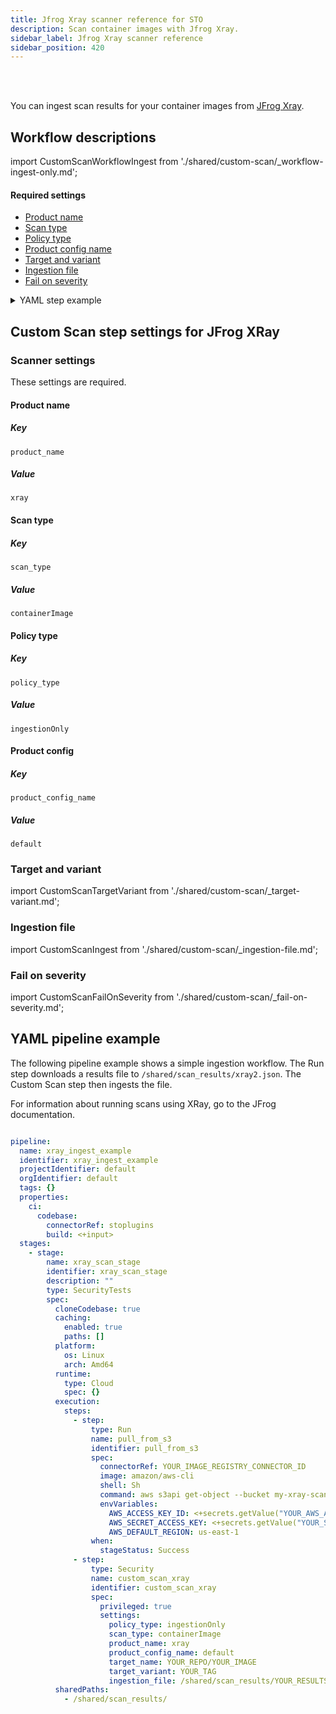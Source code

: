 ```yaml
---
title: Jfrog Xray scanner reference for STO
description: Scan container images with Jfrog Xray.
sidebar_label: Jfrog Xray scanner reference
sidebar_position: 420
---
```


<DocsTag   text="Artifact scanners" backgroundColor= "#cbe2f9" textColor="#0b5cad" link="/docs/security-testing-orchestration/sto-techref-category/security-step-settings-reference#artifact-scanners"  />
<DocsTag  text="Ingestion" backgroundColor= "#e3cbf9" textColor="#5c0bad" link="/docs/security-testing-orchestration/orchestrate-and-ingest/ingestion-workflows/ingest-scan-results-into-an-sto-pipeline/" />
<br/>
<br/>

You can ingest scan results for your container images from [JFrog Xray](https://jfrog.com/help/r/jfrog-security-documentation).  


## Workflow descriptions

import CustomScanWorkflowIngest from './shared/custom-scan/_workflow-ingest-only.md';

<CustomScanWorkflowIngest />



#### Required settings

- [Product name](#product-name)
- [Scan type](#scan-type)
- [Policy type](#policy-type)
- [Product config name](#product-config-name)
- [Target and variant](#target-and-variant)
- [Ingestion file](#ingestion-file)
- [Fail on severity](#fail-on-severity)

<details>

<summary> YAML step example </summary>

``` yaml
- step:
    type: Security
    name: custom_scan_xray
    identifier: custom_scan_xray
    spec:
      privileged: true
      settings:
        policy_type: ingestionOnly
        scan_type: containerImage
        product_name: xray
        product_config_name: default
        target_name: YOUR_REPO/YOUR_IMAGE
        target_variant: YOUR_TAG
        ingestion_file: /shared/scan_results/xray2.json
```

</details>


## Custom Scan step settings for JFrog XRay

### Scanner settings 

These settings  are required. 

#### Product name

##### Key
```
product_name
```

##### Value
```
xray
```

#### Scan type

##### Key
```
scan_type
```
##### Value
```
containerImage
```

#### Policy type

##### Key
```
policy_type
```
##### Value
```
ingestionOnly
```

#### Product config

##### Key
```
product_config_name
```
##### Value
```
default
```

### Target and variant

import CustomScanTargetVariant from './shared/custom-scan/_target-variant.md';

<CustomScanTargetVariant />

### Ingestion file

import CustomScanIngest from './shared/custom-scan/_ingestion-file.md';

<CustomScanIngest />

### Fail on severity

import CustomScanFailOnSeverity from './shared/custom-scan/_fail-on-severity.md';

<CustomScanFailOnSeverity />


## YAML pipeline example

The following pipeline example shows a simple ingestion workflow. The Run step downloads a results file to `/shared/scan_results/xray2.json`. The Custom Scan step then ingests the file.

For information about running scans using XRay, go to the JFrog documentation.  

```yaml

pipeline:
  name: xray_ingest_example
  identifier: xray_ingest_example
  projectIdentifier: default
  orgIdentifier: default
  tags: {}
  properties:
    ci:
      codebase:
        connectorRef: stoplugins
        build: <+input>
  stages:
    - stage:
        name: xray_scan_stage
        identifier: xray_scan_stage
        description: ""
        type: SecurityTests
        spec:
          cloneCodebase: true
          caching:
            enabled: true
            paths: []
          platform:
            os: Linux
            arch: Amd64
          runtime:
            type: Cloud
            spec: {}
          execution:
            steps:
              - step:
                  type: Run
                  name: pull_from_s3
                  identifier: pull_from_s3
                  spec:
                    connectorRef: YOUR_IMAGE_REGISTRY_CONNECTOR_ID
                    image: amazon/aws-cli
                    shell: Sh
                    command: aws s3api get-object --bucket my-xray-scan-results --key YOUR_RESULTS_FILE /shared/scan_results/YOUR_RESULTS_FILE
                    envVariables:
                      AWS_ACCESS_KEY_ID: <+secrets.getValue("YOUR_AWS_ACCESS_KEY")>
                      AWS_SECRET_ACCESS_KEY: <+secrets.getValue("YOUR_SECRET_ACCESS_KEY")>
                      AWS_DEFAULT_REGION: us-east-1
                  when:
                    stageStatus: Success
              - step:
                  type: Security
                  name: custom_scan_xray
                  identifier: custom_scan_xray
                  spec:
                    privileged: true
                    settings:
                      policy_type: ingestionOnly
                      scan_type: containerImage
                      product_name: xray
                      product_config_name: default
                      target_name: YOUR_REPO/YOUR_IMAGE
                      target_variant: YOUR_TAG
                      ingestion_file: /shared/scan_results/YOUR_RESULTS_FILE
          sharedPaths:
            - /shared/scan_results/

```